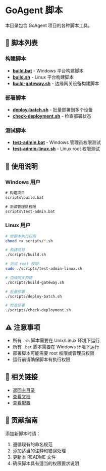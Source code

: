 # GoAgent 脚本

本目录包含 GoAgent 项目的各种脚本工具。

## 🔧 脚本列表

### 构建脚本
- **[build.bat](build.bat)** - Windows 平台构建脚本
- **[build.sh](build.sh)** - Linux 平台构建脚本  
- **[build-gateway.sh](build-gateway.sh)** - 边缘网关设备构建脚本

### 部署脚本
- **[deploy-batch.sh](deploy-batch.sh)** - 批量部署到多个设备
- **[check-deployment.sh](check-deployment.sh)** - 检查部署状态

### 测试脚本
- **[test-admin.bat](test-admin.bat)** - Windows 管理员权限测试
- **[test-admin-linux.sh](test-admin-linux.sh)** - Linux root 权限测试

## 🚀 使用说明

### Windows 用户

```cmd
# 构建项目
scripts\build.bat

# 测试管理员权限
scripts\test-admin.bat
```

### Linux 用户

```bash
# 给脚本执行权限
chmod +x scripts/*.sh

# 构建项目
./scripts/build.sh

# 测试 root 权限
sudo ./scripts/test-admin-linux.sh

# 边缘网关构建
./scripts/build-gateway.sh

# 批量部署
./scripts/deploy-batch.sh

# 检查部署
./scripts/check-deployment.sh
```

## ⚠️ 注意事项

- 所有 `.sh` 脚本需要在 Unix/Linux 环境下运行
- 所有 `.bat` 脚本需要在 Windows 环境下运行
- 部署脚本可能需要 root 权限或管理员权限
- 运行前请确保脚本有执行权限

## 🔗 相关链接

- [返回主目录](../README.md)
- [查看文档](../docs/)
- [查看配置](../configs/)

## 🤝 贡献指南

添加新脚本时请：

1. 遵循现有的命名规范
2. 添加适当的注释和错误处理
3. 更新本 README 文件
4. 确保脚本具有适当的权限要求说明

